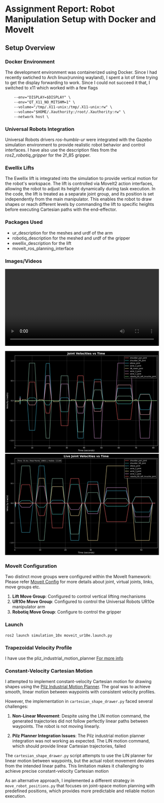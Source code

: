 # Assignment Report: Robot Manipulation Setup with Docker and MoveIt

## Setup Overview

### Docker Environment

The development environment was containerized using Docker. Since I had recently swtiched to Arch
linux(running wayland), I spent a lot of time trying to get the display forwarding to work. Since
I could not succeed it that, I switched to x11 which worked with a few flags 
```
    --env="DISPLAY=$DISPLAY" \
    --env="QT_X11_NO_MITSHM=1" \
    --volume="/tmp/.X11-unix:/tmp/.X11-unix:rw" \
    --volume="$HOME/.Xauthority:/root/.Xauthority:rw" \
    --network host \
```

### Universal Robots Integration

Universal Robots drivers *ros-humble-ur* were integrated with the Gazebo simulation environment to provide realistic robot behavior and control interfaces.
I have also use the description files from the *ros2_robotiq_gripper* for the 2f_85 gripper.


### Ewellix Lifts

The Ewellix lift is integrated into the simulation to provide vertical motion for the robot's workspace. The lift is controlled via MoveIt2 action interfaces, allowing the robot to adjust its height dynamically during task execution. In the code, the lift is treated as a separate joint group, and its position is set independently from the main manipulator. This enables the robot to draw shapes or reach different levels by commanding the lift to specific heights before executing Cartesian paths with the end-effector. 

### Packages Used

 - ur_description for the meshes and urdf of the arm
 - robotiq_description for the meshed and urdf of the gripper
 - ewellix_description for the lift
 - moveit_ros_planning_interface

### Images/Videos


<video width="100%" controls>
  <source src="docs/assets/sim.mp4" type="video/mp4">
</video>

![Velocity profiles](docs/assets/arm_with_lift.png)
![Velocity profiles](docs/assets/just_the_arm.png)


### MoveIt Configuration

Two distinct move groups were configured within the MoveIt framework:
Please refer [Moveit Config](moveit_config/) for more details
about joint, virtual joints, links, move groups etc.

1. **Lift Move Group**: Configured to control vertical lifting mechanisms
2. **UR10e Move Group**: Configured to control the Universal Robots UR10e manipulator arm
3. **Robotiq Move Group**: Configure to control the gripper


### Launch

```
ros2 launch simulation_10x moveit_ur10e.launch.py
```

### Trapezoidal Velocity Profile 

I have use the pliz_industrial_motion_planner [For more info](https://moveit.picknik.ai/main/api/html/classpilz__industrial__motion__planner_1_1VelocityProfileATrap.html)

### Constant-Velocity Cartesian Motion

I attempted to implement constant-velocity Cartesian motion for drawing shapes using the [Pilz Industrial Motion Planner](https://moveit.picknik.ai/humble/doc/examples/pilz_industrial_motion_planner/pilz_industrial_motion_planner.html#the-lin-motion-command). The goal was to achieve smooth, linear motion between waypoints with consistent velocity profiles.

However, the implementation in `cartesian_shape_drawer.py` faced several challenges:

1. **Non-Linear Movement**: Despite using the LIN motion command, the generated trajectories did not follow perfectly linear paths between waypoints. The robot is not moving linearly.

2. **Pilz Planner Integration Issues**: The Pilz industrial motion planner integration was not working as expected. The LIN motion command, which should provide linear Cartesian trajectories, failed

The `cartesian_shape_drawer.py` script attempts to use the LIN planner for linear motion between waypoints, but the actual robot movement deviates from the intended linear paths. This limitation makes it challenging to achieve precise constant-velocity Cartesian motion

As an alternative approach, I implemented a different strategy in `move_robot_positions.py` that focuses on joint-space motion planning with predefined positions, which provides more predictable and reliable motion execution.




